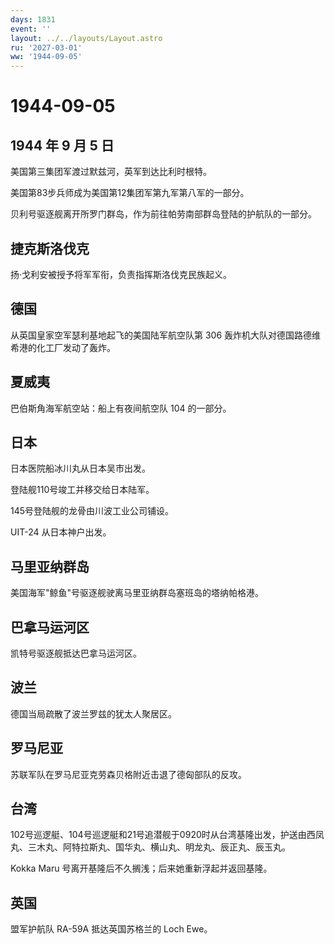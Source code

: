 ```yaml
---
days: 1831
event: ''
layout: ../../layouts/Layout.astro
ru: '2027-03-01'
ww: '1944-09-05'
---
```


# 1944-09-05

## 1944 年 9 月 5 日

美国第三集团军渡过默兹河，英军到达比利时根特。

美国第83步兵师成为美国第12集团军第九军第八军的一部分。

贝利号驱逐舰离开所罗门群岛，作为前往帕劳南部群岛登陆的护航队的一部分。

## 捷克斯洛伐克

扬·戈利安被授予将军军衔，负责指挥斯洛伐克民族起义。

## 德国

从英国皇家空军瑟利基地起飞的美国陆军航空队第 306
轰炸机大队对德国路德维希港的化工厂发动了轰炸。

## 夏威夷

巴伯斯角海军航空站：船上有夜间航空队 104 的一部分。

## 日本

日本医院船冰川丸从日本吴市出发。

登陆舰110号竣工并移交给日本陆军。

145号登陆舰的龙骨由川波工业公司铺设。

UIT-24 从日本神户出发。

## 马里亚纳群岛

美国海军"鲸鱼"号驱逐舰驶离马里亚纳群岛塞班岛的塔纳帕格港。

## 巴拿马运河区

凯特号驱逐舰抵达巴拿马运河区。

## 波兰

德国当局疏散了波兰罗兹的犹太人聚居区。

## 罗马尼亚

苏联军队在罗马尼亚克劳森贝格附近击退了德匈部队的反攻。

## 台湾

102号巡逻艇、104号巡逻艇和21号追潜舰于0920时从台湾基隆出发，护送由西凤丸、三木丸、阿特拉斯丸、国华丸、横山丸、明龙丸、辰正丸、辰玉丸。

Kokka Maru 号离开基隆后不久搁浅；后来她重新浮起并返回基隆。

## 英国

盟军护航队 RA-59A 抵达英国苏格兰的 Loch Ewe。